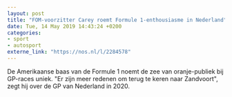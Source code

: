 ```yaml
---
layout: post
title: "FOM-voorzitter Carey roemt Formule 1-enthousiasme in Nederland"
date: Tue, 14 May 2019 14:43:24 +0200
categories: 
- sport 
- autosport 
externe_link: "https://nos.nl/l/2284578"
---
```


De Amerikaanse baas van de Formule 1 noemt de zee van oranje-publiek bij GP-races uniek. "Er zijn meer redenen om terug te keren naar Zandvoort", zegt hij over de GP van Nederland in 2020.

